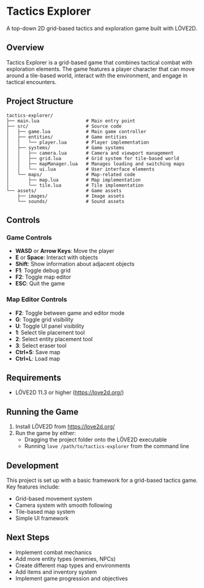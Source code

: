 # Tactics Explorer

A top-down 2D grid-based tactics and exploration game built with LÖVE2D.

## Overview

Tactics Explorer is a grid-based game that combines tactical combat with exploration elements. The game features a player character that can move around a tile-based world, interact with the environment, and engage in tactical encounters.

## Project Structure

```
tactics-explorer/
├── main.lua                 # Main entry point
├── src/                     # Source code
│   ├── game.lua             # Main game controller
│   ├── entities/            # Game entities
│   │   └── player.lua       # Player implementation
│   ├── systems/             # Game systems
│   │   ├── camera.lua       # Camera and viewport management
│   │   ├── grid.lua         # Grid system for tile-based world
│   │   ├── mapManager.lua   # Manages loading and switching maps
│   │   └── ui.lua           # User interface elements
│   └── maps/                # Map-related code
│       ├── map.lua          # Map implementation
│       └── tile.lua         # Tile implementation
└── assets/                  # Game assets
    ├── images/              # Image assets
    └── sounds/              # Sound assets
```

## Controls

### Game Controls
- **WASD** or **Arrow Keys**: Move the player
- **E** or **Space**: Interact with objects
- **Shift**: Show information about adjacent objects
- **F1**: Toggle debug grid
- **F2**: Toggle map editor
- **ESC**: Quit the game

### Map Editor Controls
- **F2**: Toggle between game and editor mode
- **G**: Toggle grid visibility
- **U**: Toggle UI panel visibility
- **1**: Select tile placement tool
- **2**: Select entity placement tool
- **3**: Select eraser tool
- **Ctrl+S**: Save map
- **Ctrl+L**: Load map

## Requirements

- LÖVE2D 11.3 or higher (https://love2d.org/)

## Running the Game

1. Install LÖVE2D from https://love2d.org/
2. Run the game by either:
   - Dragging the project folder onto the LÖVE2D executable
   - Running `love /path/to/tactics-explorer` from the command line

## Development

This project is set up with a basic framework for a grid-based tactics game. Key features include:

- Grid-based movement system
- Camera system with smooth following
- Tile-based map system
- Simple UI framework

## Next Steps

- Implement combat mechanics
- Add more entity types (enemies, NPCs)
- Create different map types and environments
- Add items and inventory system
- Implement game progression and objectives
